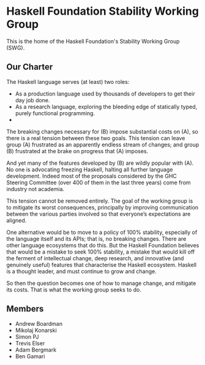# Haskell Foundation Stability Working Group

This is the home of the Haskell Foundation's Stability Working Group (SWG).

## Our Charter

The Haskell language serves (at least) two roles:
 * As a production language used by thousands of developers to get their day job done.
 * As a research language, exploring the bleeding edge of statically typed, purely functional programming.
 * 
The breaking changes necessary for (B) impose substantial costs on (A), so there is a real tension between these two goals.   This tension can leave group (A) frustrated as an apparently endless stream of changes; and group (B) frustrated at the brake on progress that (A) imposes.

And yet many of the features developed by (B) are wildly popular with (A).  No one is advocating freezing Haskell, halting all further language development.  Indeed most of the proposals considered by the GHC Steering Committee (over 400 of them in the last three years) come from industry not academia.

This tension cannot be removed entirely.  The goal of the working group is to mitigate its worst consequences, principally by improving communication between the various parties involved so that everyone’s expectations are aligned.

One alternative would be to move to a policy of 100% stability, especially of the language itself and its APIs; that is, no breaking changes. There are other language ecosystems that do this.   But the Haskell Foundation believes that would be a mistake to seek 100% stability, a mistake that would kill off the ferment of intellectual change, deep research, and innovative (and genuinely useful) features that characterise the Haskell ecosystem.  Haskell is a thought leader, and must continue to grow and change.

So then the question becomes one of how to manage change, and mitigate its costs.  That is what the working group seeks to do.

## Members

* Andrew Boardman
* Mikolaj Konarski
* Simon PJ
* Trevis Elser
* Adam Bergmark
* Ben Gamari
